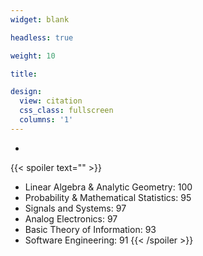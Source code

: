 ```yaml
---
widget: blank

headless: true

weight: 10

title: 

design:
  view: citation
  css_class: fullscreen
  columns: '1'
---
```


-
{{< spoiler text="" >}}
- Linear Algebra & Analytic Geometry: 100 
- Probability & Mathematical Statistics: 95
- Signals and Systems: 97
- Analog Electronics: 97
- Basic Theory of Information: 93
- Software Engineering: 91
{{< /spoiler >}}
